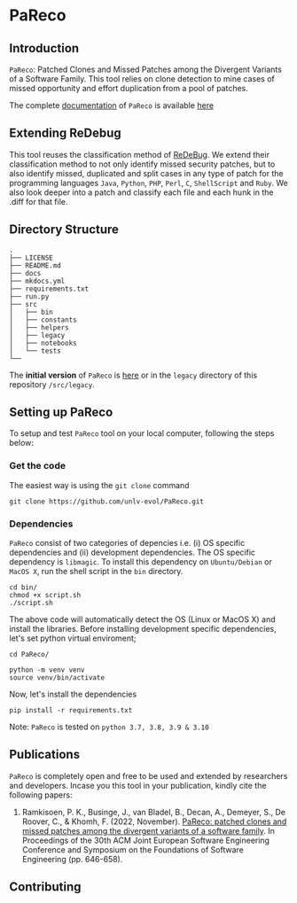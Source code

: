 # PaReco

## Introduction
`PaReco`: Patched Clones and Missed Patches among the Divergent Variants of a Software Family. This tool relies on clone detection to mine cases of missed opportunity and effort duplication from a pool of patches.

The complete [documentation](https://unlv-evol.github.io/pareco) of `PaReco` is available [here](https://unlv-evol.github.io/pareco)

## Extending ReDebug
This tool reuses the classification method of [ReDeBug](https://github.com/dbrumley/redebug). We extend their classification method to not only identify missed security patches, but to also identify missed, duplicated and split cases in any type of patch for the programming languages `Java`, `Python`, `PHP`, `Perl`, `C`, `ShellScript` and `Ruby`. We also look deeper into a patch and classify each file and each hunk in the .diff for that file.

## Directory Structure
```
.
├── LICENSE
├── README.md
├── docs
├── mkdocs.yml
├── requirements.txt
├── run.py
├── src
│   ├── bin
│   ├── constants
│   ├── helpers
│   ├── legacy
│   ├── notebooks
│   └── tests
└── 
```
The **initial version** of `PaReco` is [here](https://github.com/danielogen/patchesandmissedmatches) or in the `legacy` directory of this repository `/src/legacy`.

## Setting up PaReco
To setup and test `PaReco` tool on your local computer, following the steps below:
### Get the code
The easiest way is using the `git clone` command
```
git clone https://github.com/unlv-evol/PaReco.git
```
### Dependencies
`PaReco` consist of two categories of depencies i.e. (i) OS specific dependencies and (ii) development dependencies. The OS specific dependency is `libmagic`. To install this dependency on `Ubuntu/Debian` or `MacOS X`, run the shell script in the `bin` directory.

```
cd bin/
chmod +x script.sh
./script.sh
```
The above code will automatically detect the OS (Linux or MacOS X) and install the libraries.
Before installing development specific dependencies, let's set python virtual enviroment;

```
cd PaReco/

python -m venv venv
source venv/bin/activate

```
Now, let's install the dependencies
```
pip install -r requirements.txt
```
Note: `PaReco` is tested on `python 3.7, 3.8, 3.9 & 3.10`

## Publications
`PaReco` is completely open and free to be used and extended by researchers and developers. Incase you this tool in your publication, kindly cite the following papers:

1. Ramkisoen, P. K., Businge, J., van Bladel, B., Decan, A., Demeyer, S., De Roover, C., & Khomh, F. (2022, November). [PaReco: patched clones and missed patches among the divergent variants of a software family](https://dl.acm.org/doi/abs/10.1145/3540250.3549112). In Proceedings of the 30th ACM Joint European Software Engineering Conference and Symposium on the Foundations of Software Engineering (pp. 646-658).

## Contributing

